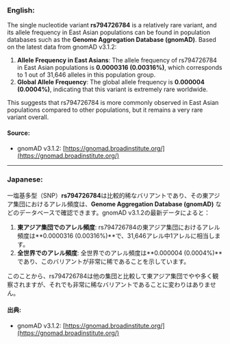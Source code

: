 ### English:
The single nucleotide variant **rs794726784** is a relatively rare variant, and its allele frequency in East Asian populations can be found in population databases such as the **Genome Aggregation Database (gnomAD)**. Based on the latest data from gnomAD v3.1.2:

1. **Allele Frequency in East Asians**: The allele frequency of rs794726784 in East Asian populations is **0.0000316 (0.00316%)**, which corresponds to 1 out of 31,646 alleles in this population group.
2. **Global Allele Frequency**: The global allele frequency is **0.000004 (0.0004%)**, indicating that this variant is extremely rare worldwide.

This suggests that rs794726784 is more commonly observed in East Asian populations compared to other populations, but it remains a very rare variant overall.

#### Source:
- gnomAD v3.1.2: [https://gnomad.broadinstitute.org/](https://gnomad.broadinstitute.org/)

---

### Japanese:
一塩基多型（SNP）**rs794726784**は比較的稀なバリアントであり、その東アジア集団におけるアレル頻度は、**Genome Aggregation Database (gnomAD)** などのデータベースで確認できます。gnomAD v3.1.2の最新データによると：

1. **東アジア集団でのアレル頻度**: rs794726784の東アジア集団におけるアレル頻度は**0.0000316 (0.00316%)**で、31,646アレル中1アレルに相当します。
2. **全世界でのアレル頻度**: 全世界でのアレル頻度は**0.000004 (0.0004%)**であり、このバリアントが非常に稀であることを示しています。

このことから、rs794726784は他の集団と比較して東アジア集団でやや多く観察されますが、それでも非常に稀なバリアントであることに変わりはありません。

#### 出典:
- gnomAD v3.1.2: [https://gnomad.broadinstitute.org/](https://gnomad.broadinstitute.org/)